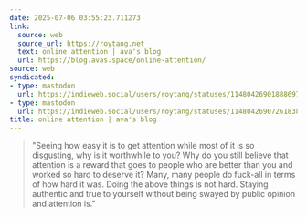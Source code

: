 ```yaml
---
date: 2025-07-06 03:55:23.711273
link:
  source: web
  source_url: https://roytang.net
  text: online attention | ava's blog
  url: https://blog.avas.space/online-attention/
source: web
syndicated:
- type: mastodon
  url: https://indieweb.social/users/roytang/statuses/114804269018886973
- type: mastodon
  url: https://indieweb.social/users/roytang/statuses/114804269072618380
title: online attention | ava's blog
---
```


> "Seeing how easy it is to get attention while most of it is so disgusting, why is it worthwhile to you? Why do you still believe that attention is a reward that goes to people who are better than you and worked so hard to deserve it? Many, many people do fuck-all in terms of how hard it was. Doing the above things is not hard. Staying authentic and true to yourself without being swayed by public opinion and attention is."